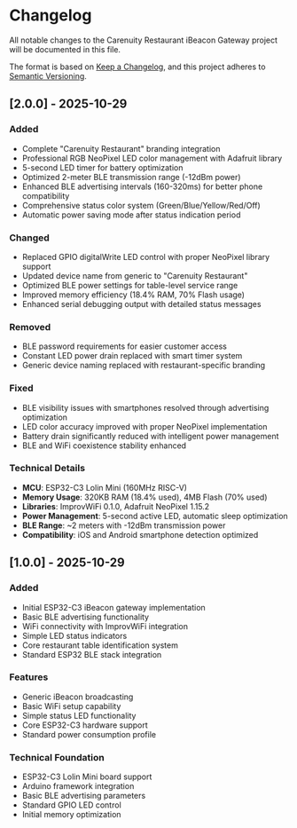 # Changelog

All notable changes to the Carenuity Restaurant iBeacon Gateway project will be documented in this file.

The format is based on [Keep a Changelog](https://keepachangelog.com/en/1.0.0/),
and this project adheres to [Semantic Versioning](https://semver.org/spec/v2.0.0.html).

## [2.0.0] - 2025-10-29

### Added
- Complete "Carenuity Restaurant" branding integration
- Professional RGB NeoPixel LED color management with Adafruit library
- 5-second LED timer for battery optimization
- Optimized 2-meter BLE transmission range (-12dBm power)
- Enhanced BLE advertising intervals (160-320ms) for better phone compatibility
- Comprehensive status color system (Green/Blue/Yellow/Red/Off)
- Automatic power saving mode after status indication period

### Changed
- Replaced GPIO digitalWrite LED control with proper NeoPixel library support
- Updated device name from generic to "Carenuity Restaurant"
- Optimized BLE power settings for table-level service range
- Improved memory efficiency (18.4% RAM, 70% Flash usage)
- Enhanced serial debugging output with detailed status messages

### Removed
- BLE password requirements for easier customer access
- Constant LED power drain replaced with smart timer system
- Generic device naming replaced with restaurant-specific branding

### Fixed
- BLE visibility issues with smartphones resolved through advertising optimization
- LED color accuracy improved with proper NeoPixel implementation
- Battery drain significantly reduced with intelligent power management
- BLE and WiFi coexistence stability enhanced

### Technical Details
- **MCU**: ESP32-C3 Lolin Mini (160MHz RISC-V)
- **Memory Usage**: 320KB RAM (18.4% used), 4MB Flash (70% used)
- **Libraries**: ImprovWiFi 0.1.0, Adafruit NeoPixel 1.15.2
- **Power Management**: 5-second active LED, automatic sleep optimization
- **BLE Range**: ~2 meters with -12dBm transmission power
- **Compatibility**: iOS and Android smartphone detection optimized

## [1.0.0] - 2025-10-29

### Added
- Initial ESP32-C3 iBeacon gateway implementation
- Basic BLE advertising functionality
- WiFi connectivity with ImprovWiFi integration
- Simple LED status indicators
- Core restaurant table identification system
- Standard ESP32 BLE stack integration

### Features
- Generic iBeacon broadcasting
- Basic WiFi setup capability
- Simple status LED functionality
- Core ESP32-C3 hardware support
- Standard power consumption profile

### Technical Foundation
- ESP32-C3 Lolin Mini board support
- Arduino framework integration
- Basic BLE advertising parameters
- Standard GPIO LED control
- Initial memory optimization